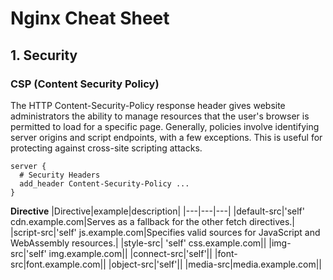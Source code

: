 # Nginx Cheat Sheet

## 1. Security
### CSP (Content Security Policy)
The HTTP Content-Security-Policy response header gives website administrators the ability to manage resources that the user's browser is permitted to load for a specific page. Generally, policies involve identifying server origins and script endpoints, with a few exceptions. This is useful for protecting against cross-site scripting attacks.

```
server {
  # Security Headers
  add_header Content-Security-Policy ...
}
```

**Directive**
|Directive|example|description|
|---|---|---|
|default-src|'self' cdn.example.com|Serves as a fallback for the other fetch directives.|
|script-src|'self' js.example.com|Specifies valid sources for JavaScript and WebAssembly resources.|
|style-src|	'self' css.example.com||
|img-src|'self' img.example.com||
|connect-src|'self'||
|font-src|font.example.com||
|object-src|'self'||
|media-src|media.example.com||
